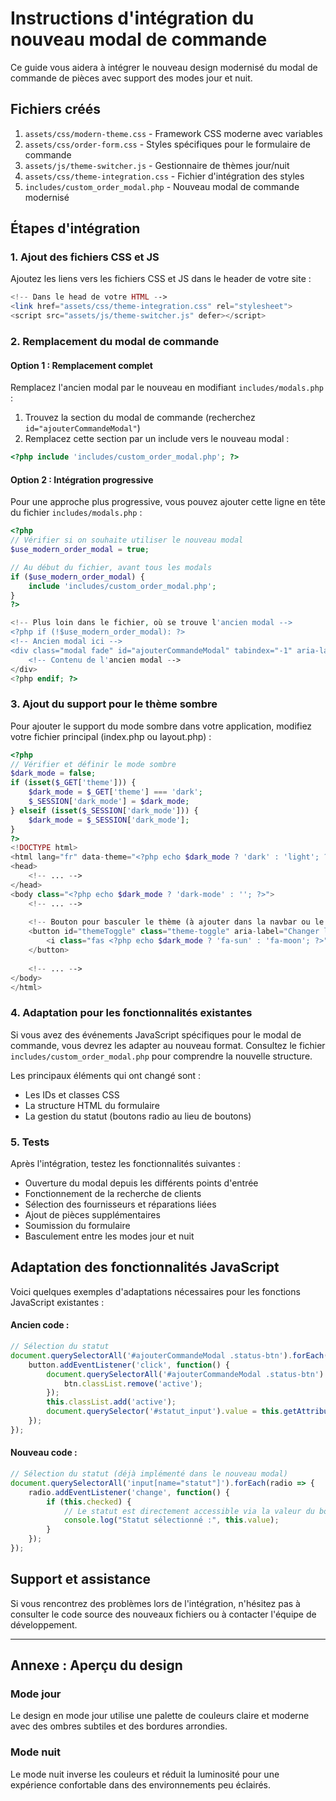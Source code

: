 # Instructions d'intégration du nouveau modal de commande

Ce guide vous aidera à intégrer le nouveau design modernisé du modal de commande de pièces avec support des modes jour et nuit.

## Fichiers créés

1. `assets/css/modern-theme.css` - Framework CSS moderne avec variables
2. `assets/css/order-form.css` - Styles spécifiques pour le formulaire de commande
3. `assets/js/theme-switcher.js` - Gestionnaire de thèmes jour/nuit
4. `assets/css/theme-integration.css` - Fichier d'intégration des styles
5. `includes/custom_order_modal.php` - Nouveau modal de commande modernisé

## Étapes d'intégration

### 1. Ajout des fichiers CSS et JS

Ajoutez les liens vers les fichiers CSS et JS dans le header de votre site :

```php
<!-- Dans le head de votre HTML -->
<link href="assets/css/theme-integration.css" rel="stylesheet">
<script src="assets/js/theme-switcher.js" defer></script>
```

### 2. Remplacement du modal de commande

#### Option 1 : Remplacement complet

Remplacez l'ancien modal par le nouveau en modifiant `includes/modals.php` :

1. Trouvez la section du modal de commande (recherchez `id="ajouterCommandeModal"`)
2. Remplacez cette section par un include vers le nouveau modal :

```php
<?php include 'includes/custom_order_modal.php'; ?>
```

#### Option 2 : Intégration progressive

Pour une approche plus progressive, vous pouvez ajouter cette ligne en tête du fichier `includes/modals.php` :

```php
<?php
// Vérifier si on souhaite utiliser le nouveau modal
$use_modern_order_modal = true;

// Au début du fichier, avant tous les modals
if ($use_modern_order_modal) {
    include 'includes/custom_order_modal.php';
}
?>

<!-- Plus loin dans le fichier, où se trouve l'ancien modal -->
<?php if (!$use_modern_order_modal): ?>
<!-- Ancien modal ici -->
<div class="modal fade" id="ajouterCommandeModal" tabindex="-1" aria-labelledby="ajouterCommandeModalLabel" aria-hidden="true">
    <!-- Contenu de l'ancien modal -->
</div>
<?php endif; ?>
```

### 3. Ajout du support pour le thème sombre

Pour ajouter le support du mode sombre dans votre application, modifiez votre fichier principal (index.php ou layout.php) :

```php
<?php
// Vérifier et définir le mode sombre
$dark_mode = false;
if (isset($_GET['theme'])) {
    $dark_mode = $_GET['theme'] === 'dark';
    $_SESSION['dark_mode'] = $dark_mode;
} elseif (isset($_SESSION['dark_mode'])) {
    $dark_mode = $_SESSION['dark_mode'];
}
?>
<!DOCTYPE html>
<html lang="fr" data-theme="<?php echo $dark_mode ? 'dark' : 'light'; ?>">
<head>
    <!-- ... -->
</head>
<body class="<?php echo $dark_mode ? 'dark-mode' : ''; ?>">
    <!-- ... -->
    
    <!-- Bouton pour basculer le thème (à ajouter dans la navbar ou le footer) -->
    <button id="themeToggle" class="theme-toggle" aria-label="Changer le thème">
        <i class="fas <?php echo $dark_mode ? 'fa-sun' : 'fa-moon'; ?>"></i>
    </button>
    
    <!-- ... -->
</body>
</html>
```

### 4. Adaptation pour les fonctionnalités existantes

Si vous avez des événements JavaScript spécifiques pour le modal de commande, vous devrez les adapter au nouveau format. Consultez le fichier `includes/custom_order_modal.php` pour comprendre la nouvelle structure.

Les principaux éléments qui ont changé sont :
- Les IDs et classes CSS
- La structure HTML du formulaire
- La gestion du statut (boutons radio au lieu de boutons)

### 5. Tests

Après l'intégration, testez les fonctionnalités suivantes :
- Ouverture du modal depuis les différents points d'entrée
- Fonctionnement de la recherche de clients
- Sélection des fournisseurs et réparations liées
- Ajout de pièces supplémentaires
- Soumission du formulaire
- Basculement entre les modes jour et nuit

## Adaptation des fonctionnalités JavaScript

Voici quelques exemples d'adaptations nécessaires pour les fonctions JavaScript existantes :

#### Ancien code :
```javascript
// Sélection du statut
document.querySelectorAll('#ajouterCommandeModal .status-btn').forEach(button => {
    button.addEventListener('click', function() {
        document.querySelectorAll('#ajouterCommandeModal .status-btn').forEach(btn => {
            btn.classList.remove('active');
        });
        this.classList.add('active');
        document.querySelector('#statut_input').value = this.getAttribute('data-status');
    });
});
```

#### Nouveau code :
```javascript
// Sélection du statut (déjà implémenté dans le nouveau modal)
document.querySelectorAll('input[name="statut"]').forEach(radio => {
    radio.addEventListener('change', function() {
        if (this.checked) {
            // Le statut est directement accessible via la valeur du bouton radio sélectionné
            console.log("Statut sélectionné :", this.value);
        }
    });
});
```

## Support et assistance

Si vous rencontrez des problèmes lors de l'intégration, n'hésitez pas à consulter le code source des nouveaux fichiers ou à contacter l'équipe de développement.

---

## Annexe : Aperçu du design

### Mode jour
Le design en mode jour utilise une palette de couleurs claire et moderne avec des ombres subtiles et des bordures arrondies.

### Mode nuit
Le mode nuit inverse les couleurs et réduit la luminosité pour une expérience confortable dans des environnements peu éclairés. 